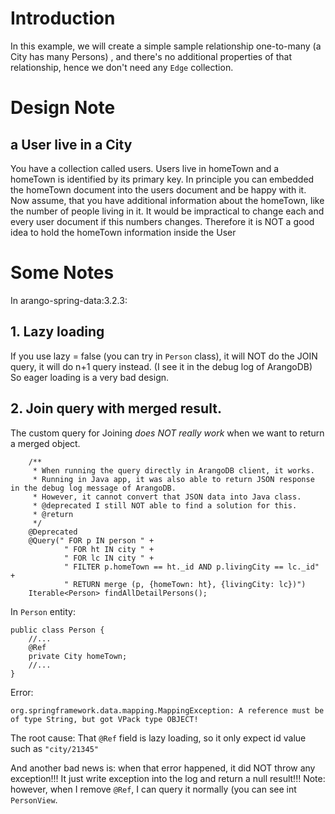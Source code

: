 # Introduction
In this example, we will create a simple sample relationship one-to-many (a City has many Persons)
, and there's no additional properties of that relationship, hence we don't need any `Edge` collection.

# Design Note
## a User live in a City
You have a collection called users. Users live in homeTown and a homeTown is identified by its primary key. In principle you can embedded the homeTown document into the users document and be happy with it.
Now assume, that you have additional information about the homeTown, like the number of people living in it. It would be impractical to change each and every user document if this numbers changes. 
Therefore it is NOT a good idea to hold the homeTown information inside the User

# Some Notes
In arango-spring-data:3.2.3:

## 1. Lazy loading
If you use lazy = false (you can try in `Person` class), it will NOT do the JOIN query, it will do n+1 query instead. (I see it in the debug log of ArangoDB)
So eager loading is a very bad design.

## 2. Join query with merged result.
The custom query for Joining *does NOT really work* when we want to return a merged object.
```
    /**
     * When running the query directly in ArangoDB client, it works.
     * Running in Java app, it was also able to return JSON response in the debug log message of ArangoDB.
     * However, it cannot convert that JSON data into Java class.
     * @deprecated I still NOT able to find a solution for this.
     * @return
     */
    @Deprecated
    @Query(" FOR p IN person " +
            " FOR ht IN city " +
            " FOR lc IN city " +
            " FILTER p.homeTown == ht._id AND p.livingCity == lc._id" +
            " RETURN merge (p, {homeTown: ht}, {livingCity: lc})")
    Iterable<Person> findAllDetailPersons();
```

In `Person` entity:
```
public class Person {
    //...
    @Ref
    private City homeTown;
    //...
} 
```
    
    
Error:
```
org.springframework.data.mapping.MappingException: A reference must be of type String, but got VPack type OBJECT! 
```
The root cause: That `@Ref` field is lazy loading, so it only expect id value such as `"city/21345"` 


And another bad news is: when that error happened, it did NOT throw any exception!!! It just write exception into the log and return a null result!!!
Note: however, when I remove `@Ref`, I can query it normally (you can see int `PersonView`.
